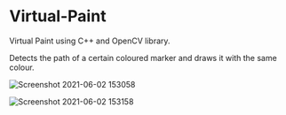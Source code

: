# Virtual-Paint
Virtual Paint using C++ and OpenCV library.

Detects the path of a certain coloured marker and draws it with the same colour. 

![Screenshot 2021-06-02 153058](https://user-images.githubusercontent.com/47347846/120461597-c23ad880-c3b7-11eb-9378-e206be7759d2.png)

![Screenshot 2021-06-02 153158](https://user-images.githubusercontent.com/47347846/120461588-c109ab80-c3b7-11eb-8f4e-29d0e912662e.png)

